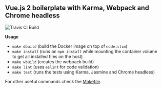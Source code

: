 ## Vue.js 2 boilerplate with Karma, Webpack and Chrome headless

![Travis CI Build](https://travis-ci.org/fracasula/vuejs-karma-webpack.svg?branch=master)


**Usage**

* `make dbuild` (build the Docker image on top of `node:slim`)
* `make install` (runs an `npm install` while mounting the container volume to get all installed files on the host)
* `make wbuild` (creates the webpack build)
* `make lint` (uses `eslint` for code validation)
* `make test` (runs the tests using Karma, Jasmine and Chrome headless)

For other useful commands check the [Makefile](Makefile).

